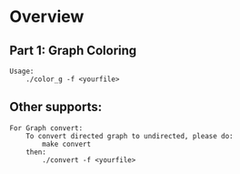 # Overview
## Part 1: Graph Coloring
    Usage:
        ./color_g -f <yourfile> 

## Other supports:
    For Graph convert:
        To convert directed graph to undirected, please do:
            make convert
        then:
            ./convert -f <yourfile>
